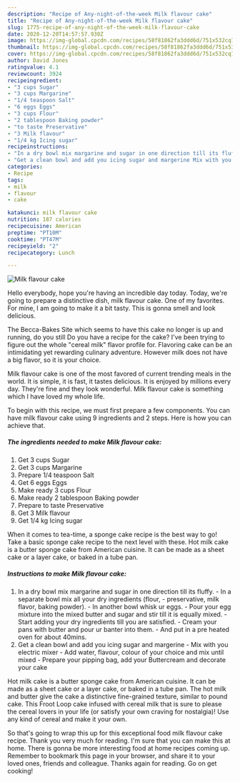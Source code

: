 ```yaml
---
description: "Recipe of Any-night-of-the-week Milk flavour cake"
title: "Recipe of Any-night-of-the-week Milk flavour cake"
slug: 1775-recipe-of-any-night-of-the-week-milk-flavour-cake
date: 2020-12-20T14:57:57.930Z
image: https://img-global.cpcdn.com/recipes/58f81862fa3ddd6d/751x532cq70/milk-flavour-cake-recipe-main-photo.jpg
thumbnail: https://img-global.cpcdn.com/recipes/58f81862fa3ddd6d/751x532cq70/milk-flavour-cake-recipe-main-photo.jpg
cover: https://img-global.cpcdn.com/recipes/58f81862fa3ddd6d/751x532cq70/milk-flavour-cake-recipe-main-photo.jpg
author: David Jones
ratingvalue: 4.1
reviewcount: 3924
recipeingredient:
- "3 cups Sugar"
- "3 cups Margarine"
- "1/4 teaspoon Salt"
- "6 eggs Eggs"
- "3 cups Flour"
- "2 tablespoon Baking powder"
- "to taste Preservative"
- "3 Milk flavour"
- "1/4 kg Icing sugar"
recipeinstructions:
- "In a dry bowl mix margarine and sugar in one direction till its fluffy.  In a separate bowl mix all your dry ingredients (flour,  preservative, milk flavor, baking powder).  In another bowl whisk ur eggs. Pour your egg mixture into the mixed butter and sugar and stir till it is equally mixed.  Start adding your dry ingredients till you are satisfied.  Cream your pans with butter and pour ur banter into them.  And put in a pre heated oven for about 40mins."
- "Get a clean bowl and add you icing sugar and margerine Mix with you electric mixer Add water, flavour, colour of your choice and mix until mixed  Prepare your pipping bag, add your Buttercream and decorate your cake"
categories:
- Recipe
tags:
- milk
- flavour
- cake

katakunci: milk flavour cake 
nutrition: 187 calories
recipecuisine: American
preptime: "PT10M"
cooktime: "PT47M"
recipeyield: "2"
recipecategory: Lunch

---
```



![Milk flavour cake](https://img-global.cpcdn.com/recipes/58f81862fa3ddd6d/751x532cq70/milk-flavour-cake-recipe-main-photo.jpg)

Hello everybody, hope you're having an incredible day today. Today, we're going to prepare a distinctive dish, milk flavour cake. One of my favorites. For mine, I am going to make it a bit tasty. This is gonna smell and look delicious.

The Becca-Bakes Site which seems to have this cake no longer is up and running, do you still Do you have a recipe for the cake? I&#39;ve been trying to figure out the whole &#34;cereal milk&#34; flavor profile for. Flavoring cake can be an intimidating yet rewarding culinary adventure. However milk does not have a big flavor, so it is your choice.

Milk flavour cake is one of the most favored of current trending meals in the world. It is simple, it is fast, it tastes delicious. It is enjoyed by millions every day. They're fine and they look wonderful. Milk flavour cake is something which I have loved my whole life.


To begin with this recipe, we must first prepare a few components. You can have milk flavour cake using 9 ingredients and 2 steps. Here is how you can achieve that.

<!--inarticleads1-->

##### The ingredients needed to make Milk flavour cake:

1. Get 3 cups Sugar
1. Get 3 cups Margarine
1. Prepare 1/4 teaspoon Salt
1. Get 6 eggs Eggs
1. Make ready 3 cups Flour
1. Make ready 2 tablespoon Baking powder
1. Prepare to taste Preservative
1. Get 3 Milk flavour
1. Get 1/4 kg Icing sugar


When it comes to tea-time, a sponge cake recipe is the best way to go! Take a basic sponge cake recipe to the next level with these. Hot milk cake is a butter sponge cake from American cuisine. It can be made as a sheet cake or a layer cake, or baked in a tube pan. 

<!--inarticleads2-->

##### Instructions to make Milk flavour cake:

1. In a dry bowl mix margarine and sugar in one direction till its fluffy.  - In a separate bowl mix all your dry ingredients (flour,  - preservative, milk flavor, baking powder).  - In another bowl whisk ur eggs. - Pour your egg mixture into the mixed butter and sugar and stir till it is equally mixed.  - Start adding your dry ingredients till you are satisfied.  - Cream your pans with butter and pour ur banter into them.  - And put in a pre heated oven for about 40mins.
1. Get a clean bowl and add you icing sugar and margerine - Mix with you electric mixer - Add water, flavour, colour of your choice and mix until mixed  - Prepare your pipping bag, add your Buttercream and decorate your cake


Hot milk cake is a butter sponge cake from American cuisine. It can be made as a sheet cake or a layer cake, or baked in a tube pan. The hot milk and butter give the cake a distinctive fine-grained texture, similar to pound cake. This Froot Loop cake infused with cereal milk that is sure to please the cereal lovers in your life (or satisfy your own craving for nostalgia)! Use any kind of cereal and make it your own. 

So that's going to wrap this up for this exceptional food milk flavour cake recipe. Thank you very much for reading. I'm sure that you can make this at home. There is gonna be more interesting food at home recipes coming up. Remember to bookmark this page in your browser, and share it to your loved ones, friends and colleague. Thanks again for reading. Go on get cooking!
